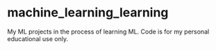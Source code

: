 # machine_learning_learning
My ML projects in the process of learning ML. Code is for my personal educational use only. 
